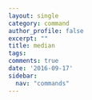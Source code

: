 ```yaml
---
layout: single
category: command
author_profile: false
excerpt: ""
title: median
tags:
comments: true
date: '2016-09-17'
sidebar:
  nav: "commands"
---
```

